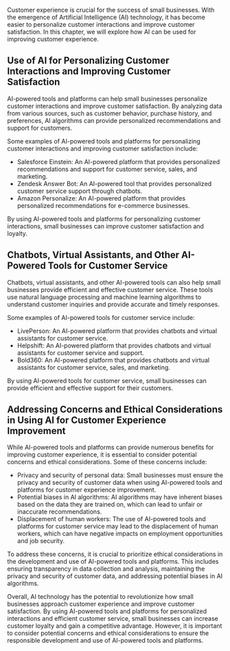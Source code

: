 

Customer experience is crucial for the success of small businesses. With the emergence of Artificial Intelligence (AI) technology, it has become easier to personalize customer interactions and improve customer satisfaction. In this chapter, we will explore how AI can be used for improving customer experience.

Use of AI for Personalizing Customer Interactions and Improving Customer Satisfaction
-------------------------------------------------------------------------------------

AI-powered tools and platforms can help small businesses personalize customer interactions and improve customer satisfaction. By analyzing data from various sources, such as customer behavior, purchase history, and preferences, AI algorithms can provide personalized recommendations and support for customers.

Some examples of AI-powered tools and platforms for personalizing customer interactions and improving customer satisfaction include:

* Salesforce Einstein: An AI-powered platform that provides personalized recommendations and support for customer service, sales, and marketing.
* Zendesk Answer Bot: An AI-powered tool that provides personalized customer service support through chatbots.
* Amazon Personalize: An AI-powered platform that provides personalized recommendations for e-commerce businesses.

By using AI-powered tools and platforms for personalizing customer interactions, small businesses can improve customer satisfaction and loyalty.

Chatbots, Virtual Assistants, and Other AI-Powered Tools for Customer Service
-----------------------------------------------------------------------------

Chatbots, virtual assistants, and other AI-powered tools can also help small businesses provide efficient and effective customer service. These tools use natural language processing and machine learning algorithms to understand customer inquiries and provide accurate and timely responses.

Some examples of AI-powered tools for customer service include:

* LivePerson: An AI-powered platform that provides chatbots and virtual assistants for customer service.
* Helpshift: An AI-powered platform that provides chatbots and virtual assistants for customer service and support.
* Bold360: An AI-powered platform that provides chatbots and virtual assistants for customer service, sales, and marketing.

By using AI-powered tools for customer service, small businesses can provide efficient and effective support for their customers.

Addressing Concerns and Ethical Considerations in Using AI for Customer Experience Improvement
----------------------------------------------------------------------------------------------

While AI-powered tools and platforms can provide numerous benefits for improving customer experience, it is essential to consider potential concerns and ethical considerations. Some of these concerns include:

* Privacy and security of personal data: Small businesses must ensure the privacy and security of customer data when using AI-powered tools and platforms for customer experience improvement.
* Potential biases in AI algorithms: AI algorithms may have inherent biases based on the data they are trained on, which can lead to unfair or inaccurate recommendations.
* Displacement of human workers: The use of AI-powered tools and platforms for customer service may lead to the displacement of human workers, which can have negative impacts on employment opportunities and job security.

To address these concerns, it is crucial to prioritize ethical considerations in the development and use of AI-powered tools and platforms. This includes ensuring transparency in data collection and analysis, maintaining the privacy and security of customer data, and addressing potential biases in AI algorithms.

Overall, AI technology has the potential to revolutionize how small businesses approach customer experience and improve customer satisfaction. By using AI-powered tools and platforms for personalized interactions and efficient customer service, small businesses can increase customer loyalty and gain a competitive advantage. However, it is important to consider potential concerns and ethical considerations to ensure the responsible development and use of AI-powered tools and platforms.
